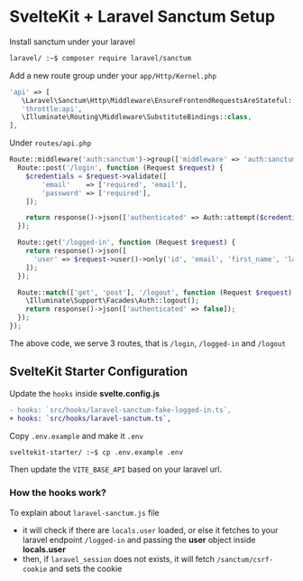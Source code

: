# SvelteKit + Laravel Sanctum Setup

Install sanctum under your laravel

```bash
laravel/ :~$ composer require laravel/sanctum
```

Add a new route group under your `app/Http/Kernel.php`

```php
'api' => [
   \Laravel\Sanctum\Http\Middleware\EnsureFrontendRequestsAreStateful::class,
   'throttle:api',
   \Illuminate\Routing\Middleware\SubstituteBindings::class,
],
```

Under `routes/api.php`

```php
Route::middleware('auth:sanctum')->group(['middleware' => 'auth:sanctum'], function () {
  Route::post('/login', function (Request $request) {
    $credentials = $request->validate([
        'email'    => ['required', 'email'],
        'password' => ['required'],
    ]);

    return response()->json(['authenticated' => Auth::attempt($credentials)]);
  });

  Route::get('/logged-in', function (Request $request) {
    return response()->json([
      'user' => $request->user()->only('id', 'email', 'first_name', 'last_name', 'image'),
    ]);
  });

  Route::match(['get', 'post'], '/logout', function (Request $request) {
    \Illuminate\Support\Facades\Auth::logout();
    return response()->json(['authenticated' => false]);
  });
});
```

The above code, we serve 3 routes, that is `/login`, `/logged-in` and `/logout`

## SvelteKit Starter Configuration

Update the `hooks` inside **svelte.config.js**

```diff
- hooks: `src/hooks/laravel-sanctum-fake-logged-in.ts`,
+ hooks: `src/hooks/laravel-sanctum.ts`,
```

Copy `.env.example` and make it `.env`

```bash
sveltekit-starter/ :~$ cp .env.example .env
```

Then update the `VITE_BASE_API` based on your laravel url.

### How the hooks work?

To explain about `laravel-sanctum.js` file

- it will check if there are `locals.user` loaded, or else it fetches to your laravel endpoint `/logged-in`  and passing the **user** object inside **locals.user**
- then, if `laravel_session` does not exists, it will fetch `/sanctum/csrf-cookie` and sets the cookie

